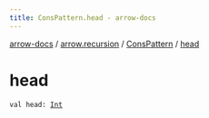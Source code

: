 ```yaml
---
title: ConsPattern.head - arrow-docs
---
```


[arrow-docs](../../index.html) / [arrow.recursion](../index.html) / [ConsPattern](index.html) / [head](./head.html)

# head

`val head: `[`Int`](https://kotlinlang.org/api/latest/jvm/stdlib/kotlin/-int/index.html)